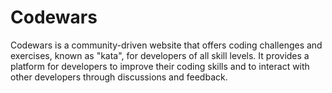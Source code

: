 # Codewars
Codewars is a community-driven website that offers coding challenges and exercises, known as "kata", for developers of all skill levels. It provides a platform for developers to improve their coding skills and to interact with other developers through discussions and feedback.
